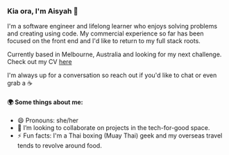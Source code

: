 ### Kia ora, I'm Aisyah 👋

I'm a software engineer and lifelong learner who enjoys solving problems and creating using code. My commercial experience so far has been focused on the front end and I'd like to return to my full stack roots. 

Currently based in Melbourne, Australia and looking for my next challenge. Check out my CV [here](https://github.com/aisyah-t/aisyah-t/blob/master/CV%20Aisyah%20Tajudin%20-%20September%202023%20.pdf) 

I'm always up for a conversation so reach out if you'd like to chat or even grab a ☕

#### 🌍 Some things about me:

- 😄 Pronouns: she/her
- 👯 I’m looking to collaborate on projects in the tech-for-good space.
- ⚡ Fun facts: I'm a Thai boxing (Muay Thai) geek and my overseas travel tends to revolve around food.

<!--
**aisyah-t/aisyah-t** is a ✨ _special_ ✨ repository because its `README.md` (this file) appears on your GitHub profile.

Here are some ideas to get you started:

- 🔭 I’m currently working on...
- 🌱 I’m currently learning ...
- 👯 I’m looking to collaborate on projects in the tech-for-good space.
- 🤔 I’m looking for help with ...
- 💬 Ask me about having to rush home from my OE in March 2020 due to Covid.
- 📫 How to reach me: ...
-->
